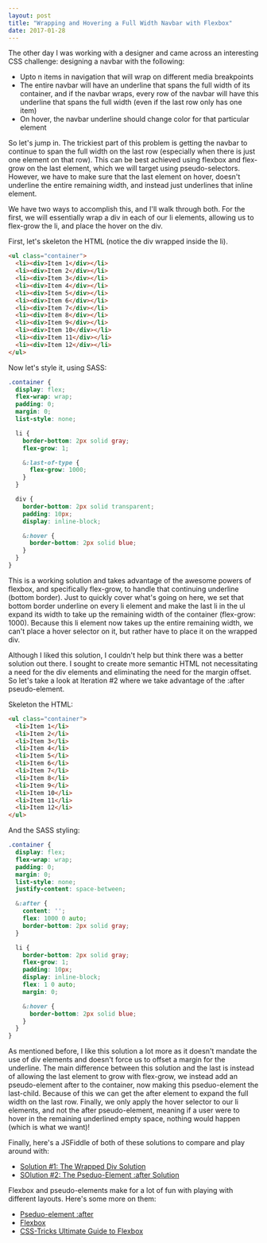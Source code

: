 ```yaml
---
layout: post
title: "Wrapping and Hovering a Full Width Navbar with Flexbox"
date: 2017-01-28
---
```


The other day I was working with a designer and came across an interesting CSS challenge: designing a navbar with the following:
* Upto n items in navigation that will wrap on different media breakpoints
* The entire navbar will have an underline that spans the full width of its container, and if the navbar wraps, every row of the navbar will have this underline that spans the full width (even if the last row only has one item)
* On hover, the navbar underline should change color for that particular element

So let's jump in. The trickiest part of this problem is getting the navbar to continue to span the full width on the last row (especially when there is just one element on that row).  This can be best achieved using flexbox and flex-grow on the last element, which we will target using pseudo-selectors. However, we have to make sure that the last element on hover, doesn't underline the entire remaining width, and instead just underlines that inline element.

We have two ways to accomplish this, and I'll walk through both. For the first, we will essentially wrap a div in each of our li elements, allowing us to flex-grow the li, and place the hover on the div.

First, let's skeleton the HTML (notice the div wrapped inside the li).

```html
<ul class="container">
  <li><div>Item 1</div></li>
  <li><div>Item 2</div></li>
  <li><div>Item 3</div></li>
  <li><div>Item 4</div></li>
  <li><div>Item 5</div></li>
  <li><div>Item 6</div></li>
  <li><div>Item 7</div></li>
  <li><div>Item 8</div></li>
  <li><div>Item 9</div></li>
  <li><div>Item 10</div></li>
  <li><div>Item 11</div></li>
  <li><div>Item 12</div></li>
</ul>
```

Now let's style it, using SASS:
```css
.container {
  display: flex;
  flex-wrap: wrap;
  padding: 0;
  margin: 0;
  list-style: none;

  li {
    border-bottom: 2px solid gray;
    flex-grow: 1;

    &:last-of-type {
      flex-grow: 1000;
    }
  }

  div {
    border-bottom: 2px solid transparent;
    padding: 10px;
    display: inline-block;

    &:hover {
      border-bottom: 2px solid blue;
    }
  }
}
```

This is a working solution and takes advantage of the awesome powers of flexbox, and specifically flex-grow, to handle that continuing underline (bottom border). Just to quickly cover what's going on here, we set that bottom border underline on every li element and make the last li in the ul expand its width to take up the remaining width of the container (flex-grow: 1000). Because this li element now takes up the entire remaining width, we can't place a hover selector on it, but rather have to place it on the wrapped div.

Although I liked this solution, I couldn't help but think there was a better solution out there. I sought to create more semantic HTML not necessitating a need for the div elements and eliminating the need for the margin offset. So let's take a look at Iteration #2 where we take advantage of the :after pseudo-element.

Skeleton the HTML:
```html
<ul class="container">
  <li>Item 1</li>
  <li>Item 2</li>
  <li>Item 3</li>
  <li>Item 4</li>
  <li>Item 5</li>
  <li>Item 6</li>
  <li>Item 7</li>
  <li>Item 8</li>
  <li>Item 9</li>
  <li>Item 10</li>
  <li>Item 11</li>
  <li>Item 12</li>
</ul>
```

And the SASS styling:
```css
.container {
  display: flex;
  flex-wrap: wrap;
  padding: 0;
  margin: 0;
  list-style: none;
  justify-content: space-between;

  &:after {
    content: '';
    flex: 1000 0 auto;
    border-bottom: 2px solid gray;
  }

  li {
    border-bottom: 2px solid gray;
    flex-grow: 1;
    padding: 10px;
    display: inline-block;
    flex: 1 0 auto;
    margin: 0;

    &:hover {
      border-bottom: 2px solid blue;
    }
  }
}
```

As mentioned before, I like this solution a lot more as it doesn't mandate the use of div elements and doesn't force us to offset a margin for the underline. The main difference between this solution and the last is instead of allowing the last element to grow with flex-grow, we instead add an pseudo-element after to the container, now making this pseduo-element the last-child. Because of this we can get the after element to expand the full width on the last row. Finally, we only apply the hover selector to our li elements, and not the after pseudo-element, meaning if a user were to hover in the remaining underlined empty space, nothing would happen (which is what we want)!

Finally, here's a JSFiddle of both of these solutions to compare and play around with:
* [Solution #1: The Wrapped Div Solution]()
* [SOlution #2: The Pseduo-Element :after Solution]()

Flexbox and pseudo-elements make for a lot of fun with playing with different layouts. Here's some more on them:
* [Pseduo-element :after]()
* [Flexbox]()
* [CSS-Tricks Ultimate Guide to Flexbox](https://css-tricks.com/snippets/css/a-guide-to-flexbox/)
